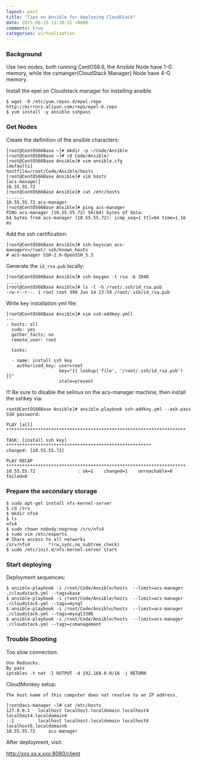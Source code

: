 ```yaml
---
layout: post
title: "Tips on Ansible for deploying CloudStack"
date: 2015-06-15 11:38:51 +0800
comments: true
categories: virtualization
---
```

### Background
Use two nodes, both running CentOS6.6, the Ansible Node have 1-G memory, while the csmanger(CloudStack Manager) Node have 4-G memory.     

Install the epel on Cloudstack manager for installing ansible.    

```
$ wget -O /etc/yum.repos.d/epel.repo http://mirrors.aliyun.com/repo/epel-6.repo
$ yum install -y ansible sshpass
```

### Get Nodes
Create the definition of the ansible characters:    

```
[root@CentOS66Base ~]# mkdir -p ~/Code/Ansible
[root@CentOS66Base ~]# cd Code/Ansible/
[root@CentOS66Base Ansible]# vim ansible.cfg
[defaults]
hostfile=/root/Code/Ansible/hosts
[root@CentOS66Base Ansible]# vim hosts
[acs-manager]
10.55.55.72
[root@CentOS66Base Ansible]# cat /etc/hosts
.......
10.55.55.72 acs-manager
[root@CentOS66Base Ansible]# ping acs-manager
PING acs-manager (10.55.55.72) 56(84) bytes of data.
64 bytes from acs-manager (10.55.55.72): icmp_seq=1 ttl=64 time=1.16 ms
```

Add the ssh certification:     

```
[root@CentOS66Base Ansible]# ssh-keyscan acs-manager>>/root/.ssh/known_hosts 
# acs-manager SSH-2.0-OpenSSH_5.3
```

Generate the `id_rsa.pub` locally:     

```
[root@CentOS66Base Ansible]# ssh-keygen -t rsa -b 2048
......
[root@CentOS66Base Ansible]# ls -l -h /root/.ssh/id_rsa.pub 
-rw-r--r--. 1 root root 399 Jun 14 23:59 /root/.ssh/id_rsa.pub
```

Write key installation yml file:    

```
[root@CentOS66Base Ansible]# vim ssh-addkey.ymll 
---
- hosts: all
  sudo: yes
  gather_facts: no
  remote_user: root

  tasks:

  - name: install ssh key
    authorized_key: user=root
                    key="{{ lookup('file', '/root/.ssh/id_rsa.pub') }}" 
                    state=present
```

!!! Be sure to disable the selinux on the acs-manager machine, then install the sshkey via:     

```
root@CentOS66Base Ansible]# ansible-playbook ssh-addkey.yml --ask-pass
SSH password: 

PLAY [all] ******************************************************************** 

TASK: [install ssh key] ******************************************************* 
changed: [10.55.55.72]

PLAY RECAP ******************************************************************** 
10.55.55.72                : ok=1    changed=1    unreachable=0    failed=0   
```

### Prepare the secondary storage

```
$ sudo apt-get install nfs-kernel-server
$ cd /srv 
$ mkdir nfs4
$ ls
nfs4
$ sudo chown nobody:nogroup /srv/nfs4 
$ sudo vim /etc/exports
# Share access to all networks
/srv/nfs4       *(rw,sync,no_subtree_check)
$ sudo /etc/init.d/nfs-kernel-server start
```

### Start deploying
Deployment sequences:    

```
$ ansible-playbook -i /root/Code/Ansible/hosts  --limit=acs-manager ./cloudstack.yml --tags=base
$ ansible-playbook -i /root/Code/Ansible/hosts  --limit=acs-manager ./cloudstack.yml --tags=mysql
$ ansible-playbook -i /root/Code/Ansible/hosts  --limit=acs-manager ./cloudstack.yml --tags=mysql3306
$ ansible-playbook -i /root/Code/Ansible/hosts  --limit=acs-manager ./cloudstack.yml --tags=csmanagement
```



### Trouble Shooting



Too slow connection:     

```
Use Redsocks. 
By pass 
iptables -t nat -I OUTPUT -d 192.168.0.0/16 -j RETURN
```


CloudMonkey setup:    

```
The host name of this computer does not resolve to an IP address.

[root@acs-manager ~]# cat /etc/hosts
127.0.0.1   localhost localhost.localdomain localhost4 localhost4.localdomain4
::1         localhost localhost.localdomain localhost6 localhost6.localdomain6
10.55.55.72     acs-manager

```

After deployment, visit:    

http://xxx.xx.x.xxx:8080/client
